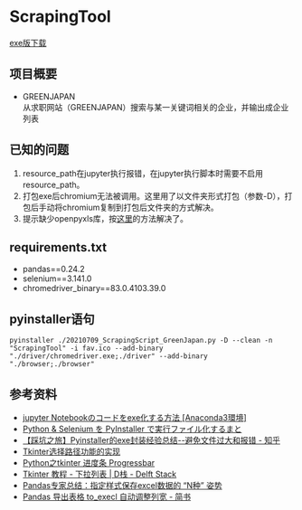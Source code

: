 # ScrapingTool
[exe版下载](https://primalg-my.sharepoint.com/:f:/g/personal/tong_primal-biz_co_jp/EhQB_6vsUwJGg79W6IJQs2oBi9UevrEapN_VLNUQ6B-MBA?e=GxoZrg)

## 项目概要
- GREENJAPAN
<br>从求职网站（GREENJAPAN）搜索与某一关键词相关的企业，并输出成企业列表

## 已知的问题
1. resource_path在jupyter执行报错，在jupyter执行脚本时需要不启用resource_path。
2. 打包exe后chromium无法被调用。这里用了以文件夹形式打包（参数-D），打包后手动将chromium复制到打包后文件夹的方式解决。
3. 提示缺少openpyxls库，按[这里](https://blog.csdn.net/weixin_30907523/article/details/102154787)的方法解决了。

## requirements.txt
- pandas==0.24.2
- selenium==3.141.0
- chromedriver_binary==83.0.4103.39.0

## pyinstaller语句
`pyinstaller ./20210709_ScrapingScript_GreenJapan.py -D --clean -n "ScrapingTool" -i fav.ico --add-binary "./driver/chromedriver.exe;./driver" --add-binary "./browser;./browser"  `

## 参考资料
- [jupyter Notebookのコードをexe化する方法 [Anaconda3環境]](https://nprogram.hatenablog.com/entry/2019/10/21/110326)
- [Python & Selenium を PyInstaller で実行ファイル化するまと](https://www.zacoding.com/post/python-selenium-pyinstaller/)
- [【踩坑之旅】Pyinstaller的exe封装经验总结--避免文件过大和报错 - 知乎](https://zhuanlan.zhihu.com/p/144621033)
- [Tkinter选择路径功能的实现](https://blog.csdn.net/zjiang1994/article/details/53513377)
- [Python之tkinter 进度条 Progressbar](https://blog.csdn.net/qq_44168690/article/details/105092516)
- [Tkinter 教程 - 下拉列表 | D栈 - Delft Stack](https://www.delftstack.com/zh/tutorial/tkinter-tutorial/tkinter-combobox/)
- [Pandas专家总结：指定样式保存excel数据的 “N种” 姿势](https://cloud.tencent.com/developer/article/1770494)
- [Pandas 导出表格 to_execl 自动调整列宽 - 简书](https://www.jianshu.com/p/a3aed25b3c28)
